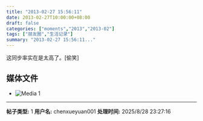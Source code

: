 ```yaml
---
title: "2013-02-27 15:56:11"
date: 2013-02-27T10:00:00+08:00
draft: false
categories: ["moments","2013","2013-02"]
tags: ["朋友圈","生活记录"]
summary: "2013-02-27 15:56:11..."
---
```


这同步率实在是太高了。[偷笑]

## 媒体文件

- ![Media 1](/Moments/photos/2013-02-27/201302271556110.jpg)

---

**帖子类型:** 1
**用户名:** chenxueyuan001
**处理时间:** 2025/8/28 23:27:16